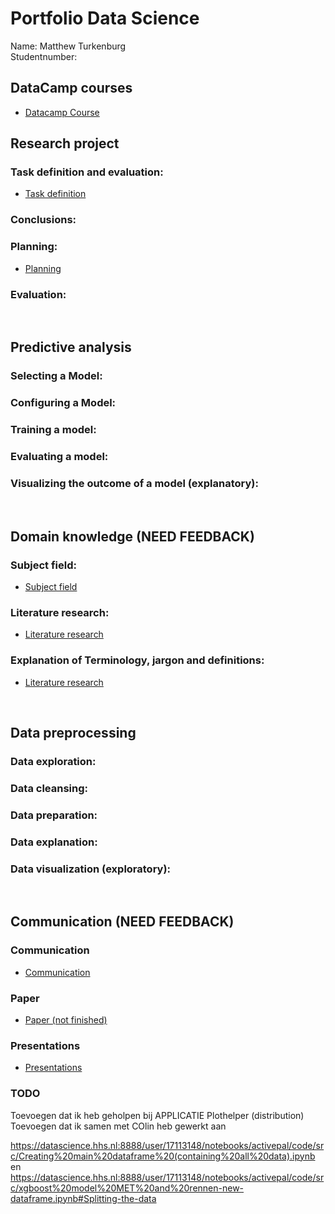 # Portfolio Data Science
Name: Matthew Turkenburg  <br />
Studentnumber: 

## DataCamp courses
* [Datacamp Course]()


## Research project
### Task definition and evaluation:
* [Task definition](/Research%20Project/Task_definition.md)
### Conclusions:
### Planning:
* [Planning](/Research%20Project/Planning.md)
### Evaluation:

&nbsp;
## Predictive analysis
### Selecting a Model:
### Configuring a Model:
### Training a model:
### Evaluating a model:
### Visualizing the outcome of a model (explanatory):

&nbsp;
## Domain knowledge (NEED FEEDBACK)
### Subject field:
* [Subject field](/Domain%20knowledge/Introduction%20of%20the%20subject%20field.pdf)

### Literature research:
* [Literature research](/Domain%20knowledge/Literature%20Research.pdf)

### Explanation of Terminology, jargon and definitions:
* [Literature research](/Domain%20knowledge/Explanation%20of%20Terminology,%20jargon%20and%20definitions.pdf)

&nbsp;
## Data preprocessing 
### Data exploration:
### Data cleansing:
### Data preparation:
### Data explanation:
### Data visualization (exploratory):

&nbsp;
## Communication (NEED FEEDBACK)

### Communication
* [Communication](/Communication/Communicatie.md)

### Paper
* [Paper (not finished)](/Communication/Paper.md)

### Presentations
* [Presentations](/Communication/Presentations.md)








### TODO
Toevoegen dat ik heb geholpen bij APPLICATIE Plothelper (distribution)
Toevoegen dat ik samen met COlin heb gewerkt aan 

https://datascience.hhs.nl:8888/user/17113148/notebooks/activepal/code/src/Creating%20main%20dataframe%20(containing%20all%20data).ipynb
en
https://datascience.hhs.nl:8888/user/17113148/notebooks/activepal/code/src/xgboost%20model%20MET%20and%20rennen-new-dataframe.ipynb#Splitting-the-data
